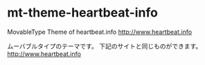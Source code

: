 mt-theme-heartbeat-info
=======================

MovableType Theme of heartbeat.info
http://www.heartbeat.info

ムーバブルタイプのテーマです。
下記のサイトと同じものができます。
http://www.heartbeat.info
